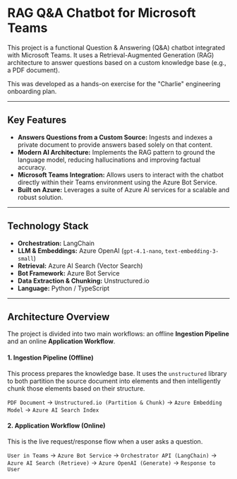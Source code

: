 # RAG Q\&A Chatbot for Microsoft Teams

This project is a functional Question & Answering (Q\&A) chatbot integrated with Microsoft Teams. It uses a Retrieval-Augmented Generation (RAG) architecture to answer questions based on a custom knowledge base (e.g., a PDF document).

This was developed as a hands-on exercise for the "Charlie" engineering onboarding plan.

-----

## Key Features

  * **Answers Questions from a Custom Source:** Ingests and indexes a private document to provide answers based solely on that content.
  * **Modern AI Architecture:** Implements the RAG pattern to ground the language model, reducing hallucinations and improving factual accuracy.
  * **Microsoft Teams Integration:** Allows users to interact with the chatbot directly within their Teams environment using the Azure Bot Service.
  * **Built on Azure:** Leverages a suite of Azure AI services for a scalable and robust solution.

-----

## Technology Stack

  * **Orchestration:** LangChain
  * **LLM & Embeddings:** Azure OpenAI (`gpt-4.1-nano`, `text-embedding-3-small`)
  * **Retrieval:** Azure AI Search (Vector Search)
  * **Bot Framework:** Azure Bot Service
  * **Data Extraction & Chunking:** Unstructured.io
  * **Language:** Python / TypeScript

-----

## Architecture Overview

The project is divided into two main workflows: an offline **Ingestion Pipeline** and an online **Application Workflow**.

#### 1\. Ingestion Pipeline (Offline)

This process prepares the knowledge base. It uses the `unstructured` library to both partition the source document into elements and then intelligently chunk those elements based on their structure.

`PDF Document` -\> `Unstructured.io (Partition & Chunk)` -\> `Azure Embedding Model` -\> `Azure AI Search Index`

#### 2\. Application Workflow (Online)

This is the live request/response flow when a user asks a question.

`User in Teams` -\> `Azure Bot Service` -\> `Orchestrator API (LangChain)` -\> `Azure AI Search (Retrieve)` -\> `Azure OpenAI (Generate)` -\> `Response to User`

